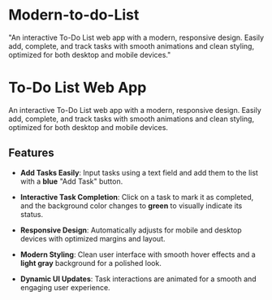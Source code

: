 # Modern-to-do-List
"An interactive To-Do List web app with a modern, responsive design. Easily add, complete, and track tasks with smooth animations and clean styling, optimized for both desktop and mobile devices."


# To-Do List Web App

An interactive To-Do List web app with a modern, responsive design. Easily add, complete, and track tasks with smooth animations and clean styling, optimized for both desktop and mobile devices.

## Features

- **Add Tasks Easily**: Input tasks using a text field and add them to the list with a **blue** "Add Task" button.

- **Interactive Task Completion**: Click on a task to mark it as completed, and the background color changes to **green** to visually indicate its status.
  
- **Responsive Design**: Automatically adjusts for mobile and desktop devices with optimized margins and layout.
  
- **Modern Styling**: Clean user interface with smooth hover effects and a **light gray** background for a polished look.
  
- **Dynamic UI Updates**: Task interactions are animated for a smooth and engaging user experience.
